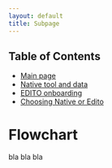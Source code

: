```yaml
---
layout: default
title: Subpage
---
```


## Table of Contents
- [Main page](index.md)
- [Native tool and data](PLET.md)
- [EDITO onboarding](EDITO.md)
- [Choosing Native or Edito](flowchart.md)


# Flowchart
bla bla bla